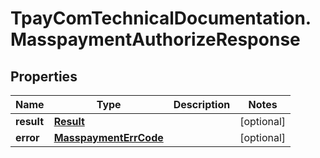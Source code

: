 # TpayComTechnicalDocumentation.MasspaymentAuthorizeResponse

## Properties

Name | Type | Description | Notes
------------ | ------------- | ------------- | -------------
**result** | [**Result**](Result.md) |  | [optional] 
**error** | [**MasspaymentErrCode**](MasspaymentErrCode.md) |  | [optional] 



